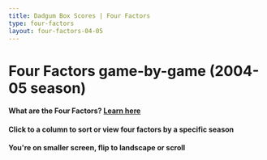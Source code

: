 ```yaml
---
title: Dadgum Box Scores | Four Factors
type: four-factors
layout: four-factors-04-05
---
```


# Four Factors game-by-game (2004-05 season)

#### What are the Four Factors? [Learn here](https://cbbstatshelp.com/four-factors/intro/)

<h4 class="jalek" >Click to a column to sort or view four factors by a specific season</h4> 

<h4 class="d-sm-none">You're on smaller screen, flip to landscape or scroll</h4>